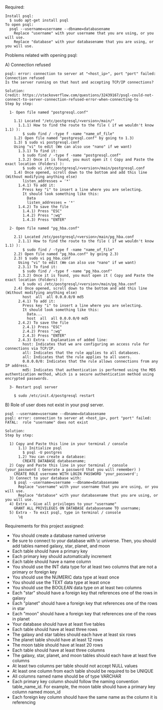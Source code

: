   Required:
  
    Install psql:
      $ sudo apt-get install psql
    To open psql:
      psql --username=username --dbname=databasename
        Replace "username" with your username that you are using, or you will use.
        Replace "database" with your databasename that you are using, or you will use.



  Problems related with opening psql:
  
  A) Connection refused
  
    psql: error: connection to server at "<host_ip>", port "port" failed: Connection refused
    Is the server running on that host and accepting TCP/IP connections?
  
    Solution: 
    Credit: https://stackoverflow.com/questions/32439167/psql-could-not-connect-to-server-connection-refused-error-when-connecting-to
    Step by step:
    
      1- Open file named "postgresql.conf"
      
        1.1) Located "/etc/postgresql/<version>/main/"
          1.1.1) How to find the route to the file ( if we wouldn't know 1.1) ):
            $ sudo find / -type f -name "name_of_file"
        1.2) Open file named "postgresql.conf" by going to 1.3)
        1.3) $ sudo vi postgresql.conf
        Using "vi" to edit (We can also use "nano" if we want)
          1.3.1) To find it:
            $ sudo find / -type f -name "postgresql.conf"
          1.3.2) Once it is found, you must open it ( Copy and Paste the exact location (Folders) ):
            $ sudo vi /etc/postgresql/<version>/main/postgresql.conf
        1.4) Once opened, scroll down to the bottom and add this line (Without modifying anything else)
            listen_addresses = '*'
          1.4.1) To add it:
            Press key "i" to insert a line where you are selecting.
            It should look something like this: 
              Data
              listen_addresses = '*'
          1.4.2) To save the file
            1.4.1) Press "ESC"
            1.4.2) Press ":wq"
            1.4.3) Press "ENTER"
        
      2- Open file named "pg_hba.conf"
      
        2.1) Located /etc/postgresql/<version>/main/pg_hba.conf
          2.1.1) How to find the route to the file ( if we wouldn't know 1.1) ):
            $ sudo find / -type f -name "name_of_file"
        2.2) Open file named "pg_hba.conf" by going 2.3)
        2.3) $ sudo vi pg_hba.conf
          Using "vi" to edit (We can also use "nano" if we want)
          2.3.1) To find it:
            $ sudo find / -type f -name "pg_hba.conf"
          2.3.2) Once it is found, you must open it ( Copy and Paste the exact location (Folders) ):
            $ sudo vi /etc/postgresql/<version>/main/pg_hba.conf
        2.4) Once opened, scroll down to the bottom and add this line (Without modifying anything else)
            host  all  all 0.0.0.0/0 md5
          2.4.1) To add it:
            Press key "i" to insert a line where you are selecting.
            It should look something like this: 
              Data...
              host  all  all 0.0.0.0/0 md5
          2.4.2) To save the file
            2.4.1) Press "ESC"
            2.4.2) Press ":wq"
            2.4.3) Press "ENTER"
          2.4.3) Extra - Explanation of added line:
            host: Indicates that we are configuring an access rule for connections via TCP/IP. 
            all: Indicates that the rule applies to all databases. 
            all: Indicates that the rule applies to all users. 
            0.0.0.0/0: Indicates that the rule allows connections from any IP address. 
            md5: Indicates that authentication is performed using the MD5 authentication method, which is a secure authentication method using encrypted passwords.
            
      3- Restart psql server
      
        $ sudo /etc/init.d/postgresql restart
  
  
    
  B) Role of user does not exist in your psql server.
  
    psql --username=username --dbname=databasename
    psql: error: connection to server at <host_ip>, port "port" failed: FATAL:  role "username" does not exist
    
    Solution:
    Step by step:
    
      1) Copy and Paste this line in your terminal / console
          1.1) Initialize psql
            $ psql -U postgres
          1.2) You can create a database:
            CREATE DATABASE databasename;
      2) Copy and Paste this line in your terminal / console (your_password ( Generate a password that you will remember) )
        CREATE ROLE username WITH LOGIN PASSWORD 'your_password';
      3) Connect to your database with:
        $ psql --username=username --dbname=databasename
          Replace "username" with your username that you are using, or you will use.
          Replace "database" with your databasename that you are using, or you will use.
      4) Extra - Give all privileges to your "username"
        GRANT ALL PRIVILEGES ON DATABASE databasename TO username;
      5) Extra - To exit psql, type in terminal / console
          \q



Requirements for this project assigned:

- You should create a database named universe
- Be sure to connect to your database with \c universe. Then, you should add tables named galaxy, star, planet, and moon
- Each table should have a primary key
- Each primary key should automatically increment
- Each table should have a name column
- You should use the INT data type for at least two columns that are not a primary or foreign key
- You should use the NUMERIC data type at least once
- You should use the TEXT data type at least once
- You should use the BOOLEAN data type on at least two columns
- Each "star" should have a foreign key that references one of the rows in galaxy
- Each "planet" should have a foreign key that references one of the rows in star
- Each "moon" should have a foreign key that references one of the rows in planet
- Your database should have at least five tables
- Each table should have at least three rows
- The galaxy and star tables should each have at least six rows
- The planet table should have at least 12 rows
- The moon table should have at least 20 rows
- Each table should have at least three columns
- The galaxy, star, planet, and moon tables should each have at least five columns
- At least two columns per table should not accept NULL values
- At least one column from each table should be required to be UNIQUE
- All columns named name should be of type VARCHAR
- Each primary key column should follow the naming convention table_name_id. For example, the moon table should have a primary key column named moon_id
- Each foreign key column should have the same name as the column it is referencing
